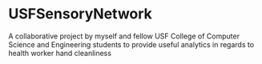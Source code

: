 # USFSensoryNetwork
A collaborative project by myself and fellow USF College of Computer Science and Engineering students to provide useful analytics in regards to health worker hand cleanliness
